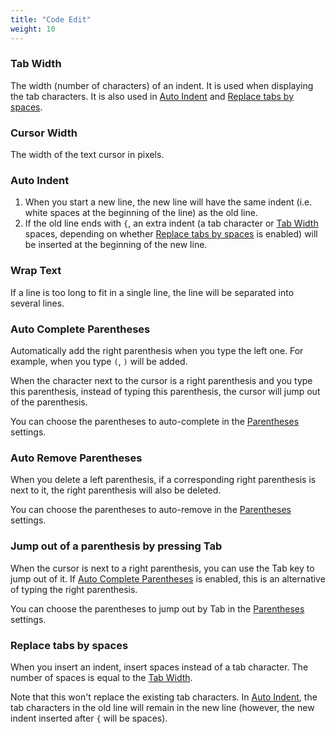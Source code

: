 ```yaml
---
title: "Code Edit"
weight: 10
---
```


### Tab Width

The width (number of characters) of an indent. It is used when displaying the tab characters. It is also used in [Auto Indent](#auto-indent) and [Replace tabs by spaces](#replace-tabs-by-spaces).

### Cursor Width

The width of the text cursor in pixels.

### Auto Indent

1.  When you start a new line, the new line will have the same indent (i.e. white spaces at the beginning of the line) as the old line.
2.  If the old line ends with `{`, an extra indent (a tab character or [Tab Width](#tab-width) spaces, depending on whether [Replace tabs by spaces](#replace-tabs-by-spaces) is enabled) will be inserted at the beginning of the new line.

### Wrap Text

If a line is too long to fit in a single line, the line will be separated into several lines.

### Auto Complete Parentheses

Automatically add the right parenthesis when you type the left one. For example, when you type `(`, `)` will be added.

When the character next to the cursor is a right parenthesis and you type this parenthesis, instead of typing this parenthesis, the cursor will jump out of the parenthesis.

You can choose the parentheses to auto-complete in the [Parentheses](../language/\_index.md#parentheses) settings.

### Auto Remove Parentheses

When you delete a left parenthesis, if a corresponding right parenthesis is next to it, the right parenthesis will also be deleted.

You can choose the parentheses to auto-remove in the [Parentheses](../language/\_index.md#parentheses) settings.

### Jump out of a parenthesis by pressing Tab

When the cursor is next to a right parenthesis, you can use the Tab key to jump out of it. If [Auto Complete Parentheses](#auto-complete-parentheses) is enabled, this is an alternative of typing the right parenthesis.

You can choose the parentheses to jump out by Tab in the [Parentheses](../language/\_index.md#parentheses) settings.

### Replace tabs by spaces

When you insert an indent, insert spaces instead of a tab character. The number of spaces is equal to the [Tab Width](#tab-width).

Note that this won't replace the existing tab characters. In [Auto Indent](#auto-indent), the tab characters in the old line will remain in the new line (however, the new indent inserted after `{` will be spaces).
